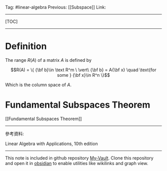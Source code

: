 Tag: #linear-algebra 
Previous: [[Subspace]]
Link: 

---

[TOC]

---

# Definition

The range $R(A)$ of a matrix $A$ is defined by

$$R(A) = \{ {\bf b}\in \text R^m \ \vert\ {\bf b} = A{\bf x} \quad \text{for some } {\bf x}\in R^n \}$$

Which is the column space of $A$.

# Fundamental Subspaces Theorem

[[Fundamental Subspaces Theorem]]

---

參考資料:

Linear Algebra with Applications, 10th edition

---

This note is included in github repository [My-Vault](https://github.com/LittleD3092/My-Vault.git). Clone this repository and open it in [obsidian](https://obsidian.md/) to enable utilities like wikilinks and graph view.